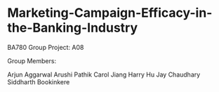 # Marketing-Campaign-Efficacy-in-the-Banking-Industry
BA780 Group Project: A08

Group Members:

Arjun Aggarwal
Arushi Pathik
Carol Jiang
Harry Hu
Jay Chaudhary
Siddharth Bookinkere

